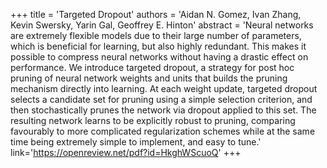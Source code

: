 +++
    title = 'Targeted Dropout'
    authors = 'Aidan N. Gomez, Ivan Zhang, Kevin Swersky, Yarin Gal, Geoffrey E. Hinton'
    abstract = 'Neural networks are extremely flexible models due to their large number of parameters, which is beneficial for learning, but also highly redundant. This makes it possible to compress neural networks without having a drastic effect on performance. We introduce targeted dropout, a strategy for post hoc pruning of neural network weights and units that builds the pruning mechanism directly into learning. At each weight update, targeted dropout selects a candidate set for pruning using a simple selection criterion, and then stochastically prunes the network via dropout applied to this set. The resulting network learns to be explicitly robust to pruning, comparing favourably to more complicated regularization schemes while at the same time being extremely simple to implement, and easy to tune.'
    link='https://openreview.net/pdf?id=HkghWScuoQ'
+++
